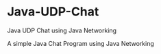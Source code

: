 # Java-UDP-Chat
Java UDP Chat using Java Networking

A simple Java Chat Program using Java Networking
